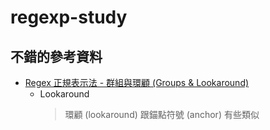 # regexp-study

## 不錯的參考資料
- [Regex 正規表示法 - 群組與環顧 (Groups & Lookaround)](https://www.fooish.com/regex-regular-expression/groups-lookaround.html)
  - Lookaround
    > 環顧 (lookaround) 跟錨點符號 (anchor) 有些類似
